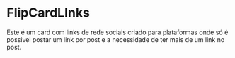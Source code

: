 # FlipCardLInks
Este é um  card com links de rede sociais criado para plataformas onde só é possivel postar um link por post e a necessidade de ter mais de um link no post.
